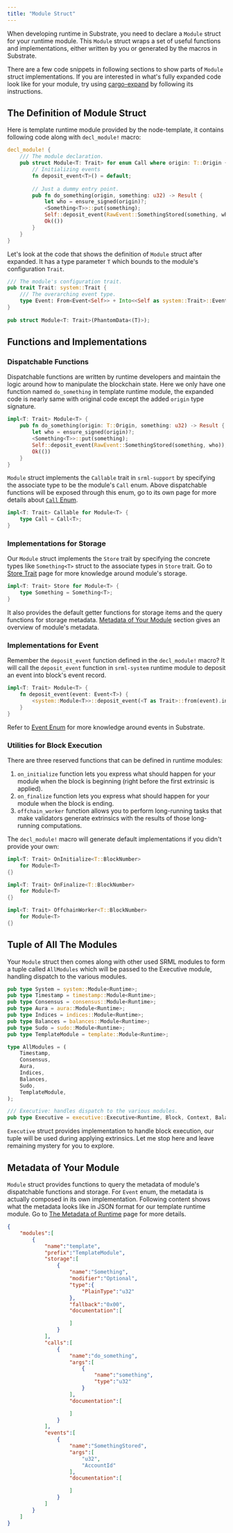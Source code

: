 ```yaml
---
title: "Module Struct"
---
```


When developing runtime in Substrate, you need to declare a `Module` struct for your runtime module. This `Module` struct wraps a set of useful functions and implementations, either written by you or generated by the macros in Substrate. 

There are a few code snippets in following sections to show parts of `Module` struct implementations. If you are interested in what's fully expanded code look like for your module, try using [cargo-expand](https://github.com/dtolnay/cargo-expand) by following its instructions.

## The Definition of Module Struct

Here is template runtime module provided by the node-template, it contains following code along with `decl_module!` macro:

```rust
decl_module! {
    /// The module declaration.
    pub struct Module<T: Trait> for enum Call where origin: T::Origin {
        // Initializing events
        fn deposit_event<T>() = default;
        
        // Just a dummy entry point.
        pub fn do_something(origin, something: u32) -> Result {
            let who = ensure_signed(origin)?; 
            <Something<T>>::put(something);
            Self::deposit_event(RawEvent::SomethingStored(something, who));
            Ok(())
        }
    }
}
```

Let's look at the code that shows the definition of `Module` struct after expanded. It has a type parameter `T` which bounds to the module's configuration `Trait`.

```rust
/// The module's configuration trait.
pub trait Trait: system::Trait {
    /// The overarching event type.
    type Event: From<Event<Self>> + Into<<Self as system::Trait>::Event>;
}
    
pub struct Module<T: Trait>(PhantomData<(T)>);
```

## Functions and Implementations

### Dispatchable Functions

Dispatchable functions are written by runtime developers and maintain the logic around how to manipulate the blockchain state. Here we only have one function named `do_something` in template runtime module, the expanded code is nearly same with original code except the added `origin` type signature.

```rust
impl<T: Trait> Module<T> {
    pub fn do_something(origin: T::Origin, something: u32) -> Result {
        let who = ensure_signed(origin)?;
        <Something<T>>::put(something);
        Self::deposit_event(RawEvent::SomethingStored(something, who));
        Ok(())
    }
}
```

`Module` struct implements the `Callable` trait in `srml-support` by specifying the associate type to be the module's `Call` enum. Above dispatchable functions will be exposed through this enum, go to its own page for more details about [`Call` Enum](runtime/types/call-enum.md).

```rust
impl<T: Trait> Callable for Module<T> {
    type Call = Call<T>;
}
```

### Implementations for Storage

Our `Module` struct implements the `Store` trait by specifying the concrete types like `Something<T>` struct to the associate types in `Store` trait. Go to [Store Trait](https://github.com/substrate-developer-hub/substrate-developer-hub.github.io/issues/15) page for more knowledge around module's storage.

```rust
impl<T: Trait> Store for Module<T> {
    type Something = Something<T>;
}
```

It also provides the default getter functions for storage items and the query functions for storage metadata. [Metadata of Your Module](#metadata-of-your-module) section gives an overview of module's metadata.

### Implementations for Event

Remember the `deposit_event` function defined in the `decl_module!` macro? It will call the `deposit_event` function in `srml-system` runtime module to deposit an event into block's event record.

```rust
impl<T: Trait> Module<T> {
    fn deposit_event(event: Event<T>) {
        <system::Module<T>>::deposit_event(<T as Trait>::from(event).into());
    }
}
```

Refer to [Event Enum](runtime/types/event-enum.md) for more knowledge around events in Substrate.

### Utilities for Block Execution

There are three reserved functions that can be defined in runtime modules:

1. `on_initialize` function lets you express what should happen for your module when the block is beginning (right before the first extrinsic is applied).
2. `on_finalize` function lets you express what should happen for your module when the block is ending.
3. `offchain_worker` function allows you to perform long-running tasks that make validators generate extrinsics with the results of those long-running computations.

The `decl_module!` macro will generate default implementations if you didn't provide your own:

```rust
impl<T: Trait> OnInitialize<T::BlockNumber>
    for Module<T>
{}

impl<T: Trait> OnFinalize<T::BlockNumber>
    for Module<T>
{}

impl<T: Trait> OffchainWorker<T::BlockNumber>
    for Module<T>
{}
```

## Tuple of All The Modules

Your `Module` struct then comes along with other used SRML modules to form a tuple called `AllModules` which will be passed to the Executive module, handling dispatch to the various modules.

```rust
pub type System = system::Module<Runtime>;
pub type Timestamp = timestamp::Module<Runtime>;
pub type Consensus = consensus::Module<Runtime>;
pub type Aura = aura::Module<Runtime>;
pub type Indices = indices::Module<Runtime>;
pub type Balances = balances::Module<Runtime>;
pub type Sudo = sudo::Module<Runtime>;
pub type TemplateModule = template::Module<Runtime>;

type AllModules = (
    Timestamp,
    Consensus,
    Aura,
    Indices,
    Balances,
    Sudo,
    TemplateModule,
);

/// Executive: handles dispatch to the various modules.
pub type Executive = executive::Executive<Runtime, Block, Context, Balances, AllModules>;
```

`Executive` struct provides implementation to handle block execution, our tuple will be used during applying extrinsics. Let me stop here and leave remaining mystery for you to explore.

## Metadata of Your Module

`Module` struct provides functions to query the metadata of module's dispatchable functions and storage. For `Event` enum, the metadata is actually composed in its own implementation. Following content shows what the metadata looks like in JSON format for our template runtime module. Go to [The Metadata of Runtime](https://github.com/substrate-developer-hub/substrate-developer-hub.github.io/issues/34) page for more details.

```json
{
    "modules":[
        {
            "name":"template",
            "prefix":"TemplateModule",
            "storage":[
                {
                    "name":"Something",
                    "modifier":"Optional",
                    "type":{
                        "PlainType":"u32"
                    },
                    "fallback":"0x00",
                    "documentation":[

                    ]
                }
            ],
            "calls":[
                {
                    "name":"do_something",
                    "args":[
                        {
                            "name":"something",
                            "type":"u32"
                        }
                    ],
                    "documentation":[

                    ]
                }
            ],
            "events":[
                {
                    "name":"SomethingStored",
                    "args":[
                        "u32",
                        "AccountId"
                    ],
                    "documentation":[

                    ]
                }
            ]
        }
    ]
}
```
